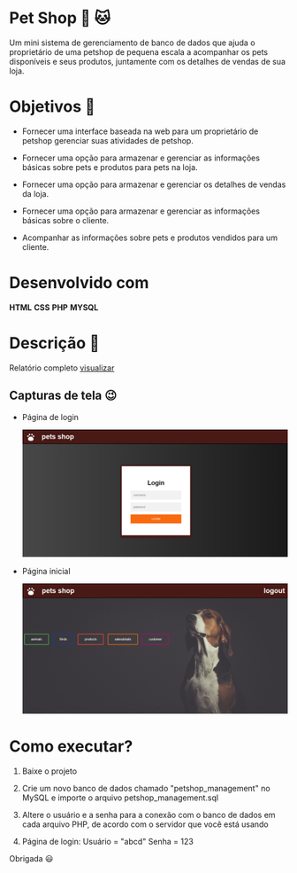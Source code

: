# **Pet Shop** :dog: :cat:

Um mini sistema de gerenciamento de banco de dados que ajuda o proprietário de uma petshop de pequena escala a acompanhar os pets disponíveis e seus produtos, juntamente com os detalhes de vendas de sua loja.
 
# Objetivos :muscle:



 
- Fornecer uma interface baseada na web para um proprietário de petshop gerenciar suas atividades de petshop.

- Fornecer uma opção para armazenar e gerenciar as informações básicas sobre pets e produtos para pets na loja.

- Fornecer uma opção para armazenar e gerenciar os detalhes de vendas da loja.

- Fornecer uma opção para armazenar e gerenciar as informações básicas sobre o cliente.

- Acompanhar as informações sobre pets e produtos vendidos para um cliente.

# Desenvolvido com

**HTML** **CSS** **PHP** **MYSQL**

# Descrição :pencil:

Relatório completo <a href="./report/Full report.pdf">visualizar </a>

## Capturas de tela :wink:

- Página de login

   <img src="./report/login.PNG" alt="drawing" width="auto"/>

- Página inicial

  <img src="./report/home.PNG" alt="drawing" width="auto"/>

# Como executar?

1. Baixe o projeto

2. Crie um novo banco de dados chamado "petshop_management" no MySQL e importe o arquivo petshop_management.sql

3. Altere o usuário e a senha para a conexão com o banco de dados em cada arquivo PHP, de acordo com o servidor que você está usando

4. Página de login: Usuário = "abcd"
   Senha = 123

Obrigada :smiley:
